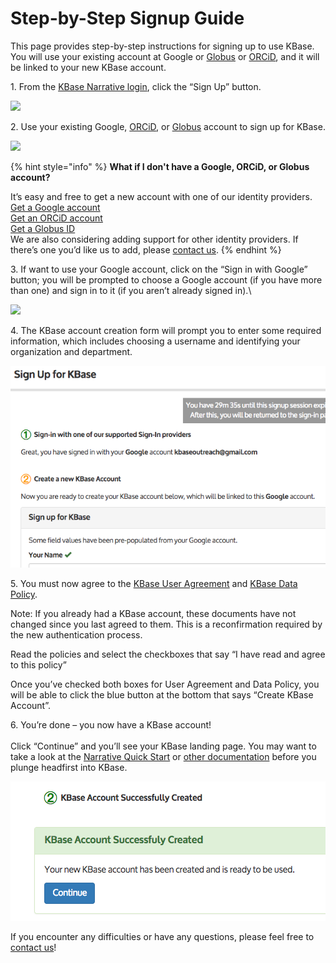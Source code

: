 # Step-by-Step Signup Guide

This page provides step-by-step instructions for signing up to use KBase. You will use your existing account at Google or [Globus](https://www.globusid.org/login) or [ORCiD](https://orcid.org), and it will be linked to your new KBase account.

1\. From the [KBase Narrative login](https://narrative.kbase.us/#login), click the “Sign Up” button.

![](../../.gitbook/assets/kbase\_signup.gif)

2\. Use your existing Google, [ORCiD](https://orcid.org), or [Globus](https://www.globusid.org/login) account to sign up for KBase.&#x20;

![](../../.gitbook/assets/kbase\_signup\_opt.png)

{% hint style="info" %}
**What if I don't have a Google, ORCiD, or Globus account?**

It’s easy and free to get a new account with one of our identity providers. \
[Get a Google account](https://accounts.google.com/signup)  \
[Get an ORCiD account](https://orcid.org/register)  \
[Get a Globus ID](https://globusid.org/create)\
We are also considering adding support for other identity providers. If there’s one you’d like us to add, please [contact us](https://kbase.us/contact-us/).
{% endhint %}

3\. If want to use your Google account, click on the “Sign in with Google” button; you will be prompted to choose a Google account (if you have more than one) and sign in to it (if you aren’t already signed in).\


![](../../.gitbook/assets/google\_signin.png)

4\. The KBase account creation form will prompt you to enter some required information, which includes choosing a username and identifying your organization and department.

![](../../.gitbook/assets/screen-shot-2017-06-07-at-3.50.33-pm.png)

5\. You must now agree to the [KBase User Agreement](https://www.kbase.us/terms-and-conditions/) and [KBase Data Policy](https://www.kbase.us/data-policy-and-sources/).&#x20;

Note: If you already had a KBase account, these documents have not changed since you last agreed to them. This is a reconfirmation required by the new authentication process.

Read the policies and select the checkboxes that say “I have read and agree to this policy”

Once you’ve checked both boxes for User Agreement and Data Policy, you will be able to click the blue button at the bottom that says “Create KBase Account”.

6\. You’re done – you now have a KBase account!\
\
Click “Continue” and you’ll see your KBase landing page. You may want to take a look at the [Narrative Quick Start](../quick-start.md) or [other documentation](../narrative/) before you plunge headfirst into KBase.

![](../../.gitbook/assets/screen-shot-2017-06-07-at-3.55.02-pm.png)

If you encounter any difficulties or have any questions, please feel free to [contact us](https://www.kbase.us/support/)!
